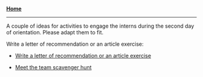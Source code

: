 **[Home](../README.md)** 
___

A couple of ideas for activities to engage the interns during the second day of orientation. Please adapt them to fit. 

Write a letter of recommendation or an article exercise:


- [Write a letter of recommendation or an article exercise](./letter_of_recommendation_or_article.md)

- [Meet the team scavenger hunt](./meet_the_team_exercise.md)

